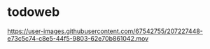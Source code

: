 # todoweb

https://user-images.githubusercontent.com/67542755/207227448-e73c5c74-c8e5-44f5-9803-62e70b861042.mov

